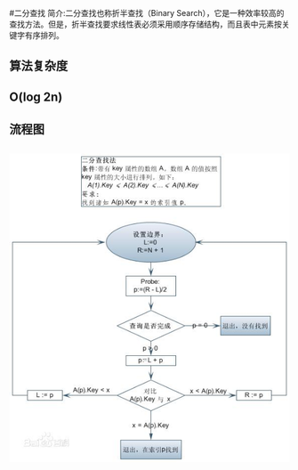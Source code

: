 #二分查找
简介:二分查找也称折半查找（Binary Search），它是一种效率较高的查找方法。但是，折半查找要求线性表必须采用顺序存储结构，而且表中元素按关键字有序排列。
## 算法复杂度 
## O(log 2n)
## 流程图 
## ![](readme_files/1.jpg)